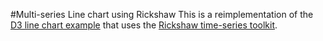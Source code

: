 #Multi-series Line chart using Rickshaw
This is a reimplementation of the [D3 line chart example][d3msl] that uses the [Rickshaw time-series toolkit][rick].

[d3msl]: http://bl.ocks.org/3884955
[rick]: http://code.shutterstock.com/rickshaw/